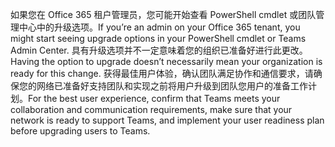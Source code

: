 <span data-ttu-id="53e5b-101">如果您在 Office 365 租户管理员，您可能开始查看 PowerShell cmdlet 或团队管理中心中的升级选项。</span><span class="sxs-lookup"><span data-stu-id="53e5b-101">If you’re an admin on your Office 365 tenant, you might start seeing upgrade options in your PowerShell cmdlet or Teams Admin Center.</span></span> <span data-ttu-id="53e5b-102">具有升级选项并不一定意味着您的组织已准备好进行此更改。</span><span class="sxs-lookup"><span data-stu-id="53e5b-102">Having the option to upgrade doesn’t necessarily mean your organization is ready for this change.</span></span> <span data-ttu-id="53e5b-103">获得最佳用户体验，确认团队满足协作和通信要求，请确保您的网络已准备好支持团队和实现之前将用户升级到团队您用户的准备工作计划。</span><span class="sxs-lookup"><span data-stu-id="53e5b-103">For the best user experience, confirm that Teams meets your collaboration and communication requirements, make sure that your network is ready to support Teams, and implement your user readiness plan before upgrading users to Teams.</span></span>